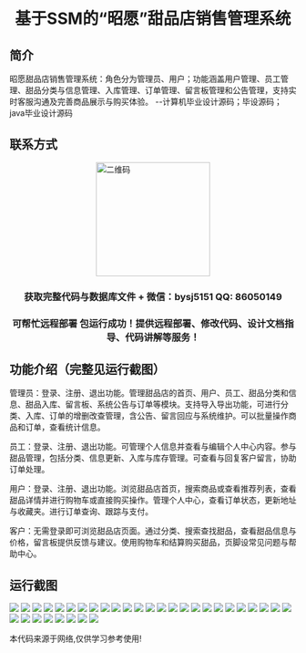 <p><h1 align="center">基于SSM的“昭愿”甜品店销售管理系统</h1></p>

## 简介
昭愿甜品店销售管理系统：角色分为管理员、用户；功能涵盖用户管理、员工管理、甜品分类与信息管理、入库管理、订单管理、留言板管理和公告管理，支持实时客服沟通及完善商品展示与购买体验。    --计算机毕业设计源码；毕设源码；java毕业设计源码


## 联系方式
<img src="https://bs-1329754181.cos.ap-shanghai.myqcloud.com/wx.jpg" alt="二维码" style="display: block; margin: 0 auto;" width="200px">
<p><h3 align="center">获取完整代码与数据库文件 + 微信：bysj5151 QQ: 86050149</h3></p>
<p><h3 align="center">可帮忙远程部署 包运行成功！提供远程部署、修改代码、设计文档指导、代码讲解等服务！</h3></p>

## 功能介绍（完整见运行截图）
管理员：登录、注册、退出功能。管理甜品店的首页、用户、员工、甜品分类和信息、甜品入库、留言板、系统公告与订单等模块。支持导入导出功能，可进行分类、入库、订单的增删改查管理，含公告、留言回应与系统维护。可以批量操作商品和订单，查看统计信息。

员工：登录、注册、退出功能。可管理个人信息并查看与编辑个人中心内容。参与甜品管理，包括分类、信息更新、入库与库存管理。可查看与回复客户留言，协助订单处理。

用户：登录、注册、退出功能。浏览甜品店首页，搜索商品或查看推荐列表，查看甜品详情并进行购物车或直接购买操作。管理个人中心，查看订单状态，更新地址与收藏夹。进行订单查询、跟踪与支付。

客户：无需登录即可浏览甜品店页面。通过分类、搜索查找甜品，查看甜品信息与价格，留言板提供反馈与建议。使用购物车和结算购买甜品，页脚设常见问题与帮助中心。


## 运行截图
![](https://bs-1329754181.cos.ap-shanghai.myqcloud.com/ssm/ZhaoYuanDessertShopSalesManagementSystem1/img/001.jpg)
![](https://bs-1329754181.cos.ap-shanghai.myqcloud.com/ssm/ZhaoYuanDessertShopSalesManagementSystem1/img/002.jpg)
![](https://bs-1329754181.cos.ap-shanghai.myqcloud.com/ssm/ZhaoYuanDessertShopSalesManagementSystem1/img/003.jpg)
![](https://bs-1329754181.cos.ap-shanghai.myqcloud.com/ssm/ZhaoYuanDessertShopSalesManagementSystem1/img/004.jpg)
![](https://bs-1329754181.cos.ap-shanghai.myqcloud.com/ssm/ZhaoYuanDessertShopSalesManagementSystem1/img/005.jpg)
![](https://bs-1329754181.cos.ap-shanghai.myqcloud.com/ssm/ZhaoYuanDessertShopSalesManagementSystem1/img/006.jpg)
![](https://bs-1329754181.cos.ap-shanghai.myqcloud.com/ssm/ZhaoYuanDessertShopSalesManagementSystem1/img/007.jpg)
![](https://bs-1329754181.cos.ap-shanghai.myqcloud.com/ssm/ZhaoYuanDessertShopSalesManagementSystem1/img/008.jpg)
![](https://bs-1329754181.cos.ap-shanghai.myqcloud.com/ssm/ZhaoYuanDessertShopSalesManagementSystem1/img/009.jpg)
![](https://bs-1329754181.cos.ap-shanghai.myqcloud.com/ssm/ZhaoYuanDessertShopSalesManagementSystem1/img/010.jpg)
![](https://bs-1329754181.cos.ap-shanghai.myqcloud.com/ssm/ZhaoYuanDessertShopSalesManagementSystem1/img/011.jpg)
![](https://bs-1329754181.cos.ap-shanghai.myqcloud.com/ssm/ZhaoYuanDessertShopSalesManagementSystem1/img/012.jpg)
![](https://bs-1329754181.cos.ap-shanghai.myqcloud.com/ssm/ZhaoYuanDessertShopSalesManagementSystem1/img/013.jpg)
![](https://bs-1329754181.cos.ap-shanghai.myqcloud.com/ssm/ZhaoYuanDessertShopSalesManagementSystem1/img/014.jpg)
![](https://bs-1329754181.cos.ap-shanghai.myqcloud.com/ssm/ZhaoYuanDessertShopSalesManagementSystem1/img/015.jpg)
![](https://bs-1329754181.cos.ap-shanghai.myqcloud.com/ssm/ZhaoYuanDessertShopSalesManagementSystem1/img/016.jpg)
![](https://bs-1329754181.cos.ap-shanghai.myqcloud.com/ssm/ZhaoYuanDessertShopSalesManagementSystem1/img/017.jpg)
![](https://bs-1329754181.cos.ap-shanghai.myqcloud.com/ssm/ZhaoYuanDessertShopSalesManagementSystem1/img/018.jpg)
![](https://bs-1329754181.cos.ap-shanghai.myqcloud.com/ssm/ZhaoYuanDessertShopSalesManagementSystem1/img/019.jpg)
![](https://bs-1329754181.cos.ap-shanghai.myqcloud.com/ssm/ZhaoYuanDessertShopSalesManagementSystem1/img/020.jpg)
![](https://bs-1329754181.cos.ap-shanghai.myqcloud.com/ssm/ZhaoYuanDessertShopSalesManagementSystem1/img/021.jpg)
![](https://bs-1329754181.cos.ap-shanghai.myqcloud.com/ssm/ZhaoYuanDessertShopSalesManagementSystem1/img/022.jpg)
![](https://bs-1329754181.cos.ap-shanghai.myqcloud.com/ssm/ZhaoYuanDessertShopSalesManagementSystem1/img/023.jpg)
![](https://bs-1329754181.cos.ap-shanghai.myqcloud.com/ssm/ZhaoYuanDessertShopSalesManagementSystem1/img/024.jpg)
![](https://bs-1329754181.cos.ap-shanghai.myqcloud.com/ssm/ZhaoYuanDessertShopSalesManagementSystem1/img/025.jpg)
![](https://bs-1329754181.cos.ap-shanghai.myqcloud.com/ssm/ZhaoYuanDessertShopSalesManagementSystem1/img/026.jpg)
![](https://bs-1329754181.cos.ap-shanghai.myqcloud.com/ssm/ZhaoYuanDessertShopSalesManagementSystem1/img/027.jpg)
![](https://bs-1329754181.cos.ap-shanghai.myqcloud.com/ssm/ZhaoYuanDessertShopSalesManagementSystem1/img/028.jpg)
![](https://bs-1329754181.cos.ap-shanghai.myqcloud.com/ssm/ZhaoYuanDessertShopSalesManagementSystem1/img/029.jpg)
![](https://bs-1329754181.cos.ap-shanghai.myqcloud.com/ssm/ZhaoYuanDessertShopSalesManagementSystem1/img/030.jpg)
![](https://bs-1329754181.cos.ap-shanghai.myqcloud.com/ssm/ZhaoYuanDessertShopSalesManagementSystem1/img/031.jpg)
![](https://bs-1329754181.cos.ap-shanghai.myqcloud.com/ssm/ZhaoYuanDessertShopSalesManagementSystem1/img/032.jpg)
![](https://bs-1329754181.cos.ap-shanghai.myqcloud.com/ssm/ZhaoYuanDessertShopSalesManagementSystem1/img/033.jpg)

<p>本代码来源于网络,仅供学习参考使用!</p>
